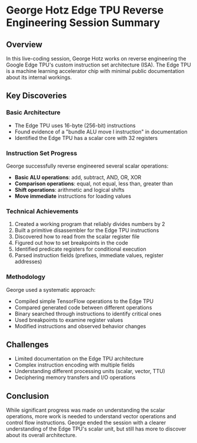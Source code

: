 # George Hotz Edge TPU Reverse Engineering Session Summary

## Overview
In this live-coding session, George Hotz works on reverse engineering the Google Edge TPU's custom instruction set architecture (ISA). The Edge TPU is a machine learning accelerator chip with minimal public documentation about its internal workings.

## Key Discoveries

### Basic Architecture
- The Edge TPU uses 16-byte (256-bit) instructions
- Found evidence of a "bundle ALU move I instruction" in documentation
- Identified the Edge TPU has a scalar core with 32 registers

### Instruction Set Progress
George successfully reverse engineered several scalar operations:
- **Basic ALU operations**: add, subtract, AND, OR, XOR
- **Comparison operations**: equal, not equal, less than, greater than
- **Shift operations**: arithmetic and logical shifts
- **Move immediate** instructions for loading values

### Technical Achievements
1. Created a working program that reliably divides numbers by 2
2. Built a primitive disassembler for the Edge TPU instructions
3. Discovered how to read from the scalar register file
4. Figured out how to set breakpoints in the code
5. Identified predicate registers for conditional execution
6. Parsed instruction fields (prefixes, immediate values, register addresses)

### Methodology
George used a systematic approach:
- Compiled simple TensorFlow operations to the Edge TPU
- Compared generated code between different operations
- Binary searched through instructions to identify critical ones
- Used breakpoints to examine register values
- Modified instructions and observed behavior changes

## Challenges
- Limited documentation on the Edge TPU architecture
- Complex instruction encoding with multiple fields
- Understanding different processing units (scalar, vector, TTU)
- Deciphering memory transfers and I/O operations

## Conclusion
While significant progress was made on understanding the scalar operations, more work is needed to understand vector operations and control flow instructions. George ended the session with a clearer understanding of the Edge TPU's scalar unit, but still has more to discover about its overall architecture.